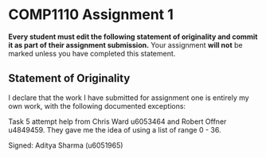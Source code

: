 # COMP1110 Assignment 1

**Every student must edit the following statement of originality and commit it as part of their assignment submission.**
Your assignment **will not** be marked unless you have completed this statement.

## Statement of Originality

I declare that the work I have submitted for assignment one is entirely my own work, with the following documented exceptions:

Task 5 attempt help from Chris Ward u6053464 and Robert Offner u4849459. They gave me the idea of using a list of range 0 - 36.

Signed: Aditya Sharma (u6051965)